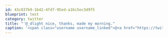 ```yaml
---
id: 43c837b9-1b42-4fd7-95ed-a16c5ec3d9f5
blueprint: text
category: twitter
title: "'@_dlight nice, thanks, made my morning."
caption: '<span class="username username_linked">@<a href="https://twitter.com/_dlight" title="Битюцкий Корнилий">_dlight</a></span> nice, thanks, made my morning.'
---
```

